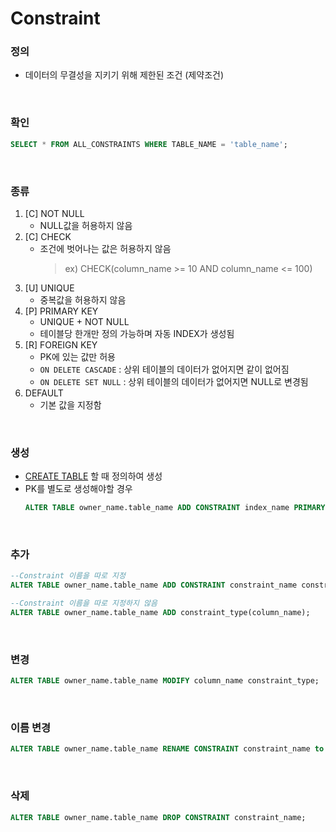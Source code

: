 Constraint
===

### 정의
* 데이터의 무결성을 지키기 위해 제한된 조건 (제약조건)

<br>

### 확인
```sql
SELECT * FROM ALL_CONSTRAINTS WHERE TABLE_NAME = 'table_name';
```

<br>

### 종류
1. [C] NOT NULL
    * NULL값을 허용하지 않음
1. [C] CHECK
    * 조건에 벗어나는 값은 허용하지 않음
      >ex) CHECK(column_name >= 10 AND column_name <= 100)
1. [U] UNIQUE
    * 중복값을 허용하지 않음
1. [P] PRIMARY KEY
    * UNIQUE + NOT NULL
    * 테이블당 한개만 정의 가능하며 자동 INDEX가 생성됨
1. [R] FOREIGN KEY
    * PK에 있는 값만 허용
    * `ON DELETE CASCADE` : 상위 테이블의 데이터가 없어지면 같이 없어짐
    * `ON DELETE SET NULL` : 상위 테이블의 데이터가 없어지면 NULL로 변경됨
1. DEFAULT
    * 기본 값을 지정함

<br>

### 생성
* [CREATE TABLE](../Table/README.md#table-생성) 할 때 정의하여 생성
* PK를 별도로 생성해야할 경우
    ```sql
    ALTER TABLE owner_name.table_name ADD CONSTRAINT index_name PRIMARY KEY(column_name1, column_name2, column_name3 ...) USING INDEX TABLESPACE tablespace_name;
    ```

<br>

### 추가
```sql
--Constraint 이름을 따로 지정
ALTER TABLE owner_name.table_name ADD CONSTRAINT constraint_name constraint_type(column_name);

--Constraint 이름을 따로 지정하지 않음
ALTER TABLE owner_name.table_name ADD constraint_type(column_name);
```

<br>

### 변경
```sql
ALTER TABLE owner_name.table_name MODIFY column_name constraint_type;
```

<br>

### 이름 변경
```sql
ALTER TABLE owner_name.table_name RENAME CONSTRAINT constraint_name to constraint_name;
```

<br>

### 삭제
```sql
ALTER TABLE owner_name.table_name DROP CONSTRAINT constraint_name;
```

<br>
